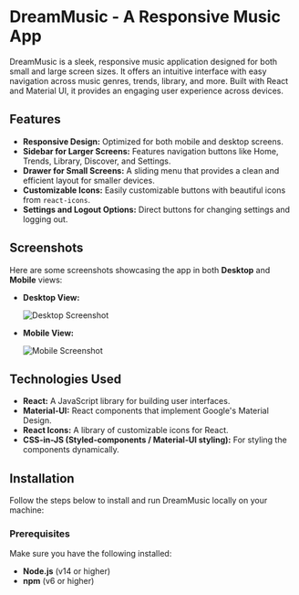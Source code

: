 # DreamMusic - A Responsive Music App

DreamMusic is a sleek, responsive music application designed for both small and large screen sizes. It offers an intuitive interface with easy navigation across music genres, trends, library, and more. Built with React and Material UI, it provides an engaging user experience across devices.

## Features

- **Responsive Design:** Optimized for both mobile and desktop screens.
- **Sidebar for Larger Screens:** Features navigation buttons like Home, Trends, Library, Discover, and Settings.
- **Drawer for Small Screens:** A sliding menu that provides a clean and efficient layout for smaller devices.
- **Customizable Icons:** Easily customizable buttons with beautiful icons from `react-icons`.
- **Settings and Logout Options:** Direct buttons for changing settings and logging out.

## Screenshots

Here are some screenshots showcasing the app in both **Desktop** and **Mobile** views:

- **Desktop View:**

  ![Desktop Screenshot](./public/desktop-screenshot.png)

- **Mobile View:**

  ![Mobile Screenshot](./public/mobile-screenshot.png)

## Technologies Used

- **React:** A JavaScript library for building user interfaces.
- **Material-UI:** React components that implement Google's Material Design.
- **React Icons:** A library of customizable icons for React.
- **CSS-in-JS (Styled-components / Material-UI styling):** For styling the components dynamically.

## Installation

Follow the steps below to install and run DreamMusic locally on your machine:

### Prerequisites

Make sure you have the following installed:

- **Node.js** (v14 or higher)
- **npm** (v6 or higher)

